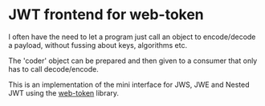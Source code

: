# JWT frontend for web-token

I often have the need to let a program
just call an object to encode/decode a payload,
without fussing about keys, algorithms etc.

The 'coder' object can be prepared and then
given to a consumer that only has to call
decode/encode.

This is an implementation of the 
mini interface for JWS, JWE and Nested JWT
using the [web-token](https://github.com/web-token/jwt-framework) library.


